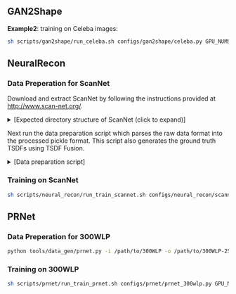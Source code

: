 ## GAN2Shape

**Example2**: training on Celeba images:
```sh
sh scripts/gan2shape/run_celeba.sh configs/gan2shape/celeba.py GPU_NUMS
```

## NeuralRecon

### Data Preperation for ScanNet
Download and extract ScanNet by following the instructions provided at http://www.scan-net.org/.
<details>
  <summary>[Expected directory structure of ScanNet (click to expand)]</summary>
    
  You can obtain the train/val/test split information from [here](https://github.com/ScanNet/ScanNet/tree/master/Tasks/Benchmark).
  ```
  DATAROOT
  └───scannet
  │   └───scans
  │   |   └───scene0000_00
  │   |       └───color
  │   |       │   │   0.jpg
  │   |       │   │   1.jpg
  │   |       │   │   ...
  │   |       │   ...
  │   └───scans_test
  │   |   └───scene0707_00
  │   |       └───color
  │   |       │   │   0.jpg
  │   |       │   │   1.jpg
  │   |       │   │   ...
  │   |       │   ...
  |   └───scannetv2_test.txt
  |   └───scannetv2_train.txt
  |   └───scannetv2_val.txt
  ```
</details>

  Next run the data preparation script which parses the raw data format into the processed pickle format.
  This script also generates the ground truth TSDFs using TSDF Fusion.  
<details>
    <summary>[Data preparation script]</summary>

**Change data_path accordingly.**

```sh
sh scripts/neural_recon/gen_tsdf.sh
```
</details>

### Training on ScanNet

```sh
sh scripts/neural_recon/run_train_scannet.sh configs/neural_recon/scannet.py GPU_NUMS
```


## PRNet

### Data Preperation for 300WLP

```sh
python tools/data_gen/prnet.py -i /path/to/300WLP -o /path/to/300WLP-256
```

### Training on 300WLP

```sh
sh scripts/prnet/run_train_prnet.sh configs/prnet/prnet_300wlp.py GPU_NUMS
```
